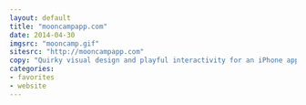 ```yaml
---
layout: default
title: "mooncampapp.com"
date: 2014-04-30
imgsrc: "mooncamp.gif"
sitesrc: "http://mooncampapp.com"
copy: "Quirky visual design and playful interactivity for an iPhone app marketing page."
categories:
- favorites
- website
---
```


    
    
    

    
    